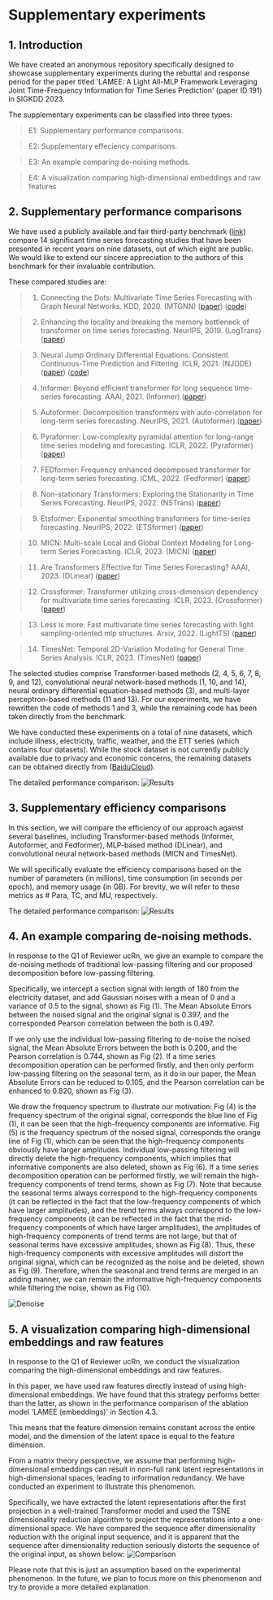 # Supplementary experiments

## 1. Introduction

We have created an anonymous repository specifically designed to showcase 
supplementary experiments during the rebuttal and response period for the paper 
titled 'LAMEE: A Light All-MLP Framework Leveraging Joint Time-Frequency Information for 
Time Series Prediction' (paper ID 191) in SIGKDD 2023.

The supplementary experiments can be classified into three types:
> E1: Supplementary performance comparisons.

> E2: Supplementary effeciency comparisons.

> E3: An example comparing de-noising methods. 

> E4: A visualization comparing high-dimensional embeddings and raw features


## 2. Supplementary performance comparisons

We have used a publicly available and fair third-party benchmark ([link](https://github.com/thuml/Time-Series-Library))
compare 14 significant time series forecasting studies that have been presented in 
recent years on nine datasets, out of which eight are public. We would like to extend 
our sincere appreciation to the authors of this benchmark for their invaluable contribution.

These compared studies are:
> 1. Connecting the Dots: Multivariate Time Series Forecasting with Graph Neural Networks. KDD, 2020. (MTGNN) ([paper](https://dl.acm.org/doi/abs/10.1145/3394486.3403118)) ([code](https://github.com/nnzhan/MTGNN))

> 2. Enhancing the locality and breaking the memory bottleneck of transformer on time series forecasting. NeurIPS, 2019. (LogTrans) ([paper](https://arxiv.org/pdf/1907.00235.pdf))

> 3. Neural Jump Ordinary Differential Equations: Consistent Continuous-Time Prediction and Filtering. ICLR, 2021. (NJODE) ([paper](https://arxiv.org/pdf/2006.04727.pdf)) ([code](https://github.com/HerreraKrachTeichmann/NJODE))

> 4. Informer: Beyond efficient transformer for long sequence time-series forecasting. AAAI, 2021. (Informer) ([paper](https://ojs.aaai.org/index.php/AAAI/article/view/17325))

> 5. Autoformer: Decomposition transformers with auto-correlation for long-term series forecasting. NeurIPS, 2021. (Autoformer) ([paper](https://arxiv.org/pdf/2106.13008.pdf))

> 6. Pyraformer: Low-complexity pyramidal attention for long-range time series modeling and forecasting. ICLR, 2022. (Pyraformer) ([paper](https://openreview.net/forum?id=0EXmFzUn5I))

> 7. FEDformer: Frequency enhanced decomposed transformer for long-term series forecasting. ICML, 2022. (Fedformer) ([paper](https://arxiv.org/pdf/2201.12740.pdf))

> 8. Non-stationary Transformers: Exploring the Stationarity in Time Series Forecasting. NeurIPS, 2022. (NSTrans) ([paper](https://openreview.net/forum?id=ucNDIDRNjjv))

> 9. Etsformer: Exponential smoothing transformers for time-series forecasting. NeurIPS, 2022. (ETSformer)  ([paper](https://openreview.net/forum?id=5m_3whfo483))

> 10. MICN: Multi-scale Local and Global Context Modeling for Long-term Series Forecasting. ICLR, 2023. (MICN) ([paper](https://openreview.net/forum?id=zt53IDUR1U))

> 11. Are Transformers Effective for Time Series Forecasting? AAAI, 2023. (DLinear) ([paper](https://arxiv.org/abs/2205.13504))

> 12. Crossformer: Transformer utilizing cross-dimension dependency for multivariate time series forecasting. ICLR, 2023. (Crossformer) ([paper](https://openreview.net/forum?id=vSVLM2j9eie))

> 13. Less is more: Fast multivariate time series forecasting with light sampling-oriented mlp structures. Arxiv, 2022. (LightTS) ([paper](https://arxiv.org/abs/2207.01186))

> 14. TimesNet: Temporal 2D-Variation Modeling for General Time Series Analysis. ICLR, 2023. (TimesNet) ([paper](https://openreview.net/forum?id=ju_Uqw384Oq))


The selected studies comprise Transformer-based methods (2, 4, 5, 6, 7, 8, 9, and 12), 
convolutional neural network-based methods (1, 10, and 14), neural ordinary differential 
equation-based methods (3), and multi-layer perceptron-based methods (11 and 13). 
For our experiments, we have rewritten the code of methods 1 and 3, while the remaining 
code has been taken directly from the benchmark.

We have conducted these experiments on a total of nine datasets, 
which include illness, electricity, traffic, weather, 
and the ETT series (which contains four datasets). 
While the stock dataset is not currently publicly available due to privacy and economic concerns, 
the remaining datasets can be obtained directly from 
([BaiduCloud](https://pan.baidu.com/s/1r3KhGd0Q9PJIUZdfEYoymg?pwd=i9iy)).

The detailed performance comparison:
![Results](performance_comp.png)

## 3. Supplementary efficiency comparisons

In this section, we will compare the efficiency of our approach against several baselines, 
including Transformer-based methods (Informer, Autoformer, and Fedformer), 
MLP-based method (DLinear), and convolutional neural network-based methods (MICN and TimesNet).

We will specifically evaluate the efficiency comparisons based on the number of parameters 
(in millions), time consumption (in seconds per epoch), and memory usage (in GB). 
For brevity, we will refer to these metrics as # Para, TC, and MU, respectively.

The detailed performance comparison:
![Results](effeciency_comp.png)

## 4. An example comparing de-noising methods.
In response to the Q1 of Reviewer ucRn, we give an example to compare the de-noising methods of traditional low-passing filtering and 
our proposed decomposition before low-passing filtering.

Specifically, we intercept a section signal with length of 180 from the electricity dataset, and
add Gaussian noises with a mean of 0 and a variance of 0.5 to the signal, shown as Fig (1). 
The Mean Absolute Errors between the noised signal and the original signal is 0.397, and the corresponded Pearson correlation between the 
both is 0.497. 

If we only use the individual low-passing filtering to de-noise the noised signal, the Mean Absolute Errors between the  both is 0.200, and 
the Pearson correlation is 0.744, shown as Fig (2). If a time series decomposition operation can be performed firstly, 
and then only perform low-passing filtering 
on the seasonal term, as it do in our paper, the Mean Absolute Errors can be reduced to 0.105, and
the Pearson correlation can be enhanced to 0.820, shown as Fig (3). 

We draw the frequency spectrum to illustrate our motivation: Fig (4) is the frequency spectrum of the original 
signal, corresponds the blue line of Fig (1), it can be seen that the high-frequency components are informative.
Fig (5) is the frequency spectrum of the noised
signal, corresponds the orange line of Fig (1), which can be seen that the high-frequency components obviously have larger amplitudes. 
Individual low-passing filtering will directly delete the high-frequency components, which implies that informative components are 
also deleted, shown as Fig (6). 
If a time series decomposition operation can be performed firstly, we will remain the high-frequency components of trend terms, shown as 
Fig (7).
Note that because the seasonal terms always correspond to the high-frequency components (it can be 
reflected in the fact that the low-frequency components of which have larger amplitudes),
and the trend terms always correspond to the low-frequency components  (it can be
reflected in the fact that the mid-frequency components of which have larger amplitudes), 
the amplitudes of high-frequency components of trend terms are not large, but that of 
seasonal terms have excessive amplitudes, shown as Fig (8). Thus, these high-frequency components 
with excessive amplitudes will distort the original signal, which can be recognized as the noise and 
be deleted, shown as Fig (9). 
Therefore, when the seasonal and trend terms are merged in an adding manner, we can remain the 
informative high-frequency components while filtering the noise, shown as Fig (10). 

![Denoise](denoise_comp.png)


[//]: # (Higher resolution image please see &#40;[Link]&#40;./effeciency_comp.pdf&#41;&#41;)

## 5. A visualization comparing high-dimensional embeddings and raw features

In response to the Q1 of Reviewer ucRn, we conduct the visualization comparing the high-dimensional embeddings and raw features.

In this paper, we have used raw features directly instead of using high-dimensional embeddings. We have found that this strategy performs better than the latter, as shown in the performance comparison of the ablation model 'LAMEE (embeddings)' in Section 4.3.

This means that the feature dimension remains constant across the entire model, and the dimension of the latent space is equal to the feature dimension.

From a matrix theory perspective, we assume that performing high-dimensional embeddings can result in non-full rank latent representations in high-dimensional spaces, leading to information redundancy. We have conducted an experiment to illustrate this phenomenon.

Specifically, we have extracted the latent representations after the first projection in a well-trained Transformer model and used the TSNE dimensionality reduction algorithm to project the representations into a one-dimensional space. We have compared the sequence after dimensionality reduction with the original input sequence, and it is apparent that the sequence after dimensionality reduction seriously distorts the sequence of the original input, as shown below:
![Comparison](LatentRep.png)



Please note that this is just an assumption based on the experimental phenomenon. In the future, we plan to focus more on this phenomenon and try to provide a more detailed explanation.